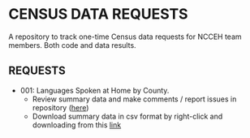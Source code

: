 # CENSUS DATA REQUESTS
A repository to track one-time Census data requests for NCCEH team members. Both code and data results. 

## REQUESTS
* 001: Languages Spoken at Home by County.
  - Review summary data and make comments / report issues in repository ([here](https://github.com/timbender-ncceh/census_data_requests/blob/main/languages_spoken_nc_counties_2021.csv))
  - Download summary data in csv format by right-click and downloading from this [link](https://raw.githubusercontent.com/timbender-ncceh/census_data_requests/main/languages_spoken_nc_counties_2021.csv)

